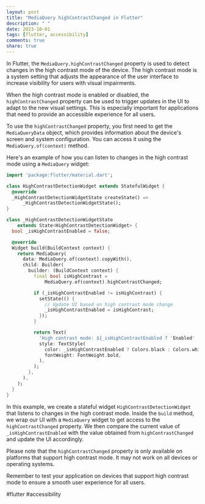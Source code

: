 ```yaml
---
layout: post
title: "MediaQuery highContrastChanged in Flutter"
description: " "
date: 2023-10-01
tags: [flutter, accessibility]
comments: true
share: true
---
```


In Flutter, the `MediaQuery.highContrastChanged` property is used to detect changes in the high contrast mode of the device. The high contrast mode is a system setting that adjusts the appearance of the user interface to increase visibility for users with visual impairments.

When the high contrast mode is enabled or disabled, the `highContrastChanged` property can be used to trigger updates in the UI to adapt to the new visual settings. This is especially important for applications that need to provide an accessible experience for all users.

To use the `highContrastChanged` property, you first need to get the `MediaQueryData` object, which provides information about the device's screen and system configuration. You can access it using the `MediaQuery.of(context)` method.

Here's an example of how you can listen to changes in the high contrast mode using a `MediaQuery` widget:

```dart
import 'package:flutter/material.dart';

class HighContrastDetectionWidget extends StatefulWidget {
  @override
  _HighContrastDetectionWidgetState createState() =>
      _HighContrastDetectionWidgetState();
}

class _HighContrastDetectionWidgetState
    extends State<HighContrastDetectionWidget> {
  bool _isHighContrastEnabled = false;

  @override
  Widget build(BuildContext context) {
    return MediaQuery(
      data: MediaQuery.of(context).copyWith(),
      child: Builder(
        builder: (BuildContext context) {
          final bool isHighContrast =
              MediaQuery.of(context).highContrastChanged;

          if (_isHighContrastEnabled != isHighContrast) {
            setState(() {
              // Update UI based on high contrast mode change
              _isHighContrastEnabled = isHighContrast;
            });
          }

          return Text(
            'High contrast mode: ${_isHighContrastEnabled ? 'Enabled' : 'Disabled'}',
            style: TextStyle(
              color: _isHighContrastEnabled ? Colors.black : Colors.white,
              fontWeight: FontWeight.bold,
            ),
          );
        },
      ),
    );
  }
}
```

In this example, we create a stateful widget `HighContrastDetectionWidget` that listens to changes in the high contrast mode. Inside the `build` method, we wrap our UI with a `MediaQuery` widget to get access to the `highContrastChanged` property. We then compare the current value of `_isHighContrastEnabled` with the value obtained from `highContrastChanged` and update the UI accordingly.

Please note that the `highContrastChanged` property is only available on platforms that support high contrast mode. It may not work on all devices or operating systems.

Remember to test your application on devices that support high contrast mode to ensure a smooth user experience for all users.

#flutter #accessibility